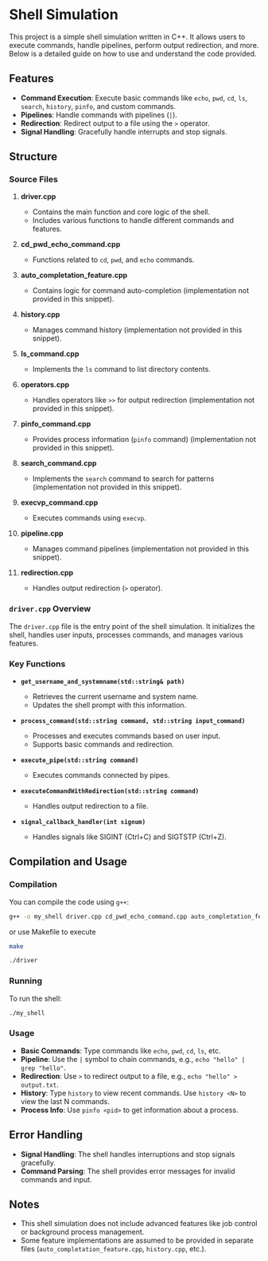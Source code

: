 # Shell Simulation

This project is a simple shell simulation written in C++. It allows users to execute commands, handle pipelines, perform output redirection, and more. Below is a detailed guide on how to use and understand the code provided.

## Features

- **Command Execution**: Execute basic commands like `echo`, `pwd`, `cd`, `ls`, `search`, `history`, `pinfo`, and custom commands.
- **Pipelines**: Handle commands with pipelines (`|`).
- **Redirection**: Redirect output to a file using the `>` operator.
- **Signal Handling**: Gracefully handle interrupts and stop signals.

## Structure

### Source Files

1. **driver.cpp**
   - Contains the main function and core logic of the shell.
   - Includes various functions to handle different commands and features.

2. **cd_pwd_echo_command.cpp**
   - Functions related to `cd`, `pwd`, and `echo` commands.

3. **auto_completation_feature.cpp**
   - Contains logic for command auto-completion (implementation not provided in this snippet).

4. **history.cpp**
   - Manages command history (implementation not provided in this snippet).

5. **ls_command.cpp**
   - Implements the `ls` command to list directory contents.

6. **operators.cpp**
   - Handles operators like `>>` for output redirection (implementation not provided in this snippet).

7. **pinfo_command.cpp**
   - Provides process information (`pinfo` command) (implementation not provided in this snippet).

8. **search_command.cpp**
   - Implements the `search` command to search for patterns (implementation not provided in this snippet).

9. **execvp_command.cpp**
   - Executes commands using `execvp`.

10. **pipeline.cpp**
    - Manages command pipelines (implementation not provided in this snippet).

11. **redirection.cpp**
    - Handles output redirection (`>` operator).

### `driver.cpp` Overview

The `driver.cpp` file is the entry point of the shell simulation. It initializes the shell, handles user inputs, processes commands, and manages various features.

### Key Functions

- **`get_username_and_systemname(std::string& path)`**
  - Retrieves the current username and system name.
  - Updates the shell prompt with this information.

- **`process_command(std::string command, std::string input_command)`**
  - Processes and executes commands based on user input.
  - Supports basic commands and redirection.

- **`execute_pipe(std::string command)`**
  - Executes commands connected by pipes.

- **`executeCommandWithRedirection(std::string command)`**
  - Handles output redirection to a file.

- **`signal_callback_handler(int signum)`**
  - Handles signals like SIGINT (Ctrl+C) and SIGTSTP (Ctrl+Z).

## Compilation and Usage

### Compilation

You can compile the code using `g++`:

```sh
g++ -o my_shell driver.cpp cd_pwd_echo_command.cpp auto_completation_feature.cpp history.cpp ls_command.cpp operators.cpp pinfo_command.cpp search_command.cpp execvp_command.cpp pipeline.cpp redirection.cpp
```
or use Makefile to execute

```sh
make
```

```sh
./driver
```

### Running

To run the shell:

```sh
./my_shell
```

### Usage

- **Basic Commands**: Type commands like `echo`, `pwd`, `cd`, `ls`, etc.
- **Pipeline**: Use the `|` symbol to chain commands, e.g., `echo "hello" | grep "hello"`.
- **Redirection**: Use `>` to redirect output to a file, e.g., `echo "hello" > output.txt`.
- **History**: Type `history` to view recent commands. Use `history <N>` to view the last N commands.
- **Process Info**: Use `pinfo <pid>` to get information about a process.

## Error Handling

- **Signal Handling**: The shell handles interruptions and stop signals gracefully.
- **Command Parsing**: The shell provides error messages for invalid commands and input.

## Notes

- This shell simulation does not include advanced features like job control or background process management.
- Some feature implementations are assumed to be provided in separate files (`auto_completation_feature.cpp`, `history.cpp`, etc.).
